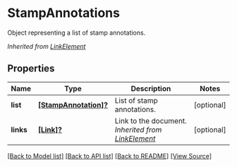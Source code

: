 ﻿# StampAnnotations
Object representing a list of stamp annotations.

*Inherited from [LinkElement](LinkElement.md)*
## Properties
Name | Type | Description | Notes
------------ | ------------- | ------------- | -------------
**list** | [**[StampAnnotation]?**](StampAnnotation.md) | List of stamp annotations. | [optional]
**links** | [**[Link]?**](Link.md) | Link to the document.<br />*Inherited from [LinkElement](LinkElement.md)* | [optional]

[[Back to Model list]](../README.md#documentation-for-models) [[Back to API list]](../README.md#documentation-for-api-endpoints) [[Back to README]](../README.md) [[View Source]](../AsposePdfCloud/Models/StampAnnotations.swift)

